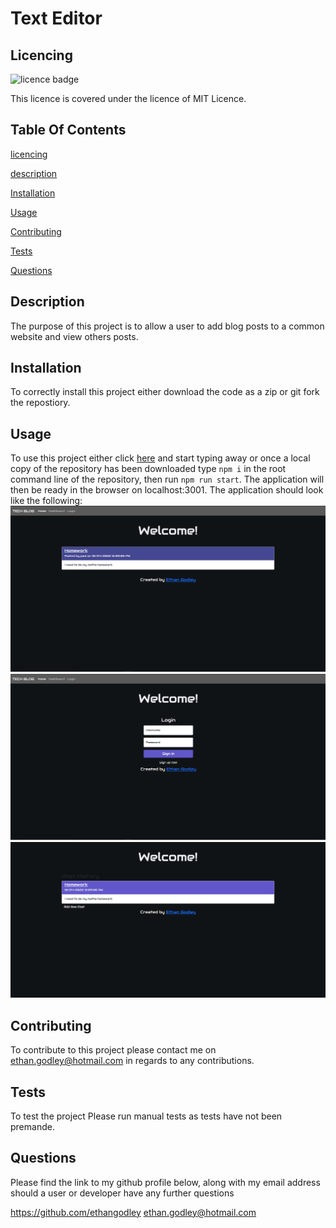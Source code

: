 # Text Editor 

## Licencing
![licence badge](https://img.shields.io/badge/licence-MIT%20Licence-brightgreen) 
 
This licence is covered under the licence of MIT Licence. 

## Table Of Contents
[licencing](#licencing) 

[description](#description) 

[Installation](#installation) 

[Usage](#usage) 

[Contributing](#contributing) 

[Tests](#tests) 

[Questions](#questions) 

## Description
The purpose of this project is to allow a user to add blog posts to a common website and view others posts.  

## Installation
To correctly install this project either download the code as a zip or git fork the repostiory. 

## Usage
To use this project either click [here](https://ethan-blog-site.herokuapp.com/) and start typing away or once a local copy of the repository has been downloaded type `npm i` in the root command line of the repository, then run `npm run start`. The application will then be ready in the browser on localhost:3001. The application should look like the following: ![home](./assets/home.PNG) ![login](./assets/login.PNG) ![dashboard](./assets/dashboard.PNG) 

## Contributing 
To contribute to this project please contact me on ethan.godley@hotmail.com in regards to any contributions. 

## Tests
To test the project Please run manual tests as tests have not been premande.  
 
## Questions 
Please find the link to my github profile below, along with my email address should a user or developer have any further questions 

https://github.com/ethangodley ethan.godley@hotmail.com
